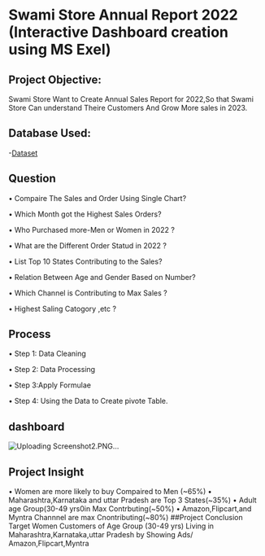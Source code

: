 # Swami Store Annual Report 2022 (Interactive Dashboard creation using MS Exel)

## Project Objective:
Swami Store Want to Create Annual Sales Report for 2022,So that Swami  Store Can understand Theire Customers And Grow More sales in 2023.
## Database Used:
-<a href="https://github.com/pradnya-madane/Data-Analysis-Dashboard-2?tab=readme-ov-file#data-analysis-dashboard-2">Dataset</a>


## Question 
•	Compaire The Sales and Order Using Single Chart?

•	Which Month got the Highest Sales Orders?

•	Who Purchased more-Men or Women in 2022 ?

•	What are the Different Order Statud in 2022 ?

•	List Top 10 States Contributing to the Sales?

•	Relation Between Age  and Gender  Based on Number?

•	Which Channel is Contributing to Max Sales ?

•	Highest Saling Catogory ,etc ?

 ## Process
 
•	Step 1: Data Cleaning

•	Step 2: Data Processing 

•	Step 3:Apply Formulae

•	Step 4: Using the Data to Create pivote  Table.

## dashboard
![Uploading Screenshot2.PNG…]()

## Project Insight 
•	Women are more likely to buy Compaired to Men (~65%)
•	Maharashtra,Karnataka and uttar Pradesh are Top 3 States(~35%)
•	Adult age Group(30-49 yrs0in Max Contrbuting(~50%)
•	Amazon,Flipcart,and Myntra Channnel are max Cnontributing(~80%)
##Project Conclusion
Target Women Customers of Age Group (30-49 yrs) Living in Maharashtra,Karnataka,uttar Pradesh by Showing Ads/ Amazon,Flipcart,Myntra




